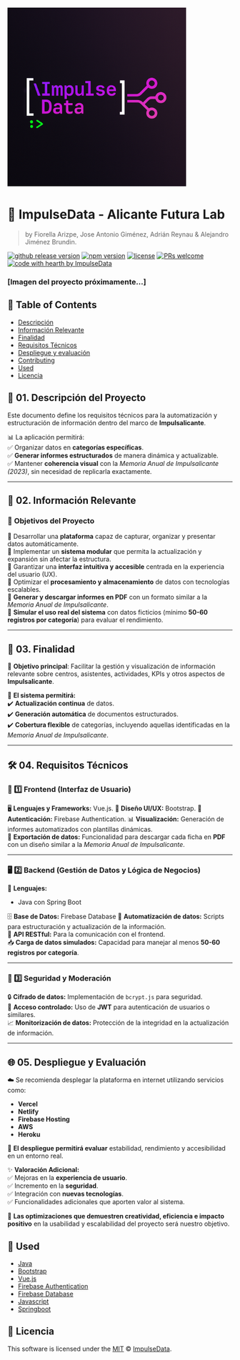 # <img src="/docs/img/logo_impulsedata.jpg" alt="ImpulseData" width="400" height="400">




# 🚀 ImpulseData - Alicante Futura Lab

> by Fiorella Arizpe, Jose Antonio Giménez, Adrián Reynau & Alejandro Jiménez Brundin.

[![github release version](https://img.shields.io/github/v/release/brundindev/ImpulseData.svg?include_prereleases)](https://github.com/brundindev/ImpulseData/releases/latest) [![npm version](https://img.shields.io/npm/v/@toast-ui/editor.svg)](https://www.npmjs.com/package/@toast-ui/editor) [![license](https://img.shields.io/github/license/brundindev/tui.editor.svg)](https://github.com/brundindev/ImpulseData/blob/main/LICENSE) [![PRs welcome](https://img.shields.io/badge/PRs-welcome-ff69b4.svg)](https://github.com/nhn/tui.editor/issues?q=is%3Aissue+is%3Aopen+label%3A%22help+wanted%22) [![code with hearth by ImpulseData](https://img.shields.io/badge/%3C%2F%3E%20with%20%E2%99%A5%20by-ImpulseData-ff1414.svg)](https://github.com/nhn)

### [Imagen del proyecto próximamente...]

## 🚩 Table of Contents

- [Descripción](#-📌01.-descripcion-del-proyecto)
- [Información Relevante](#-features)
- [Finalidad](#-examples)
- [Requisitos Técnicos  ](#-browser-support)
- [Despliegue y evaluación](#-pull-request-steps)
- [Contributing](#-contributing)
- [Used](#-used)
- [Licencia](#-licencia)

## 📌 01. Descripción del Proyecto  
Este documento define los requisitos técnicos para la automatización y estructuración de información dentro del marco de **Impulsalicante**.  

📊 La aplicación permitirá:  
✅ Organizar datos en **categorías específicas**.  
✅ **Generar informes estructurados** de manera dinámica y actualizable.  
✅ Mantener **coherencia visual** con la *Memoria Anual de Impulsalicante (2023)*, sin necesidad de replicarla exactamente.  

---

## 🎯 02. Información Relevante  

### 🎯 **Objetivos del Proyecto**  
🔹 Desarrollar una **plataforma** capaz de capturar, organizar y presentar datos automáticamente.  
🔹 Implementar un **sistema modular** que permita la actualización y expansión sin afectar la estructura.  
🔹 Garantizar una **interfaz intuitiva y accesible** centrada en la experiencia del usuario (UX).  
🔹 Optimizar el **procesamiento y almacenamiento** de datos con tecnologías escalables.  
🔹 **Generar y descargar informes en PDF** con un formato similar a la *Memoria Anual de Impulsalicante*.  
🔹 **Simular el uso real del sistema** con datos ficticios (mínimo **50-60 registros por categoría**) para evaluar el rendimiento.  

---

## 🎯 03. Finalidad  
📌 **Objetivo principal**: Facilitar la gestión y visualización de información relevante sobre centros, asistentes, actividades, KPIs y otros aspectos de **Impulsalicante**.  

🔎 **El sistema permitirá:**  
✔️ **Actualización continua** de datos.  
✔️ **Generación automática** de documentos estructurados.  
✔️ **Cobertura flexible** de categorías, incluyendo aquellas identificadas en la *Memoria Anual de Impulsalicante*.  

---

## 🛠️ 04. Requisitos Técnicos  

### 🎨 1️⃣ **Frontend (Interfaz de Usuario)**  
🖥️ **Lenguajes y Frameworks:** Vue.js.
🎨 **Diseño UI/UX:** Bootstrap.
🔐 **Autenticación:** Firebase Authentication.
📊 **Visualización:** Generación de informes automatizados con plantillas dinámicas.  
📄 **Exportación de datos:** Funcionalidad para descargar cada ficha en **PDF** con un diseño similar a la *Memoria Anual de Impulsalicante*.  

---

### 🖥️ 2️⃣ **Backend (Gestión de Datos y Lógica de Negocios)**  
🚀 **Lenguajes:**  
- Java con Spring Boot  

🗄️ **Base de Datos:** Firebase Database 
🔄 **Automatización de datos:** Scripts para estructuración y actualización de la información.  
📡 **API RESTful:** Para la comunicación con el frontend.  
📥 **Carga de datos simulados:** Capacidad para manejar al menos **50-60 registros por categoría**.  

---

### 🔐 3️⃣ **Seguridad y Moderación**  
🔒 **Cifrado de datos:** Implementación de `bcrypt.js` para seguridad.  
🔑 **Acceso controlado:** Uso de **JWT** para autenticación de usuarios o similares.  
📈 **Monitorización de datos:** Protección de la integridad en la actualización de información.  

---

## 🌐 05. Despliegue y Evaluación  

☁️ Se recomienda desplegar la plataforma en internet utilizando servicios como:  
- **Vercel**  
- **Netlify**  
- **Firebase Hosting**  
- **AWS**  
- **Heroku**  

🔎 **El despliegue permitirá evaluar** estabilidad, rendimiento y accesibilidad en un entorno real.  

✨ **Valoración Adicional:**  
✅ Mejoras en la **experiencia de usuario**.  
✅ Incremento en la **seguridad**.  
✅ Integración con **nuevas tecnologías**.  
✅ Funcionalidades adicionales que aporten valor al sistema.  

📌 **Las optimizaciones que demuestren creatividad, eficiencia e impacto positivo** en la usabilidad y escalabilidad del proyecto será nuestro objetivo.  

## 🚀 Used

* [Java](https://java.com)
* [Bootstrap](https://bootstrap.com)
* [Vue.js](https://vuejs.org)
* [Firebase Authentication](https://firebase.com)
* [Firebase Database](https://firebase.com)
* [Javascript](https://developer.mozilla.org/es/docs/Web/JavaScript)
* [Springboot](https://spring.io/projects/spring-boot)


## 📜 Licencia

This software is licensed under the [MIT](https://github.com/brundindev/ImpulseData/blob/main/LICENSE) © [ImpulseData](https://github.com/brundindev/ImpulseData).
